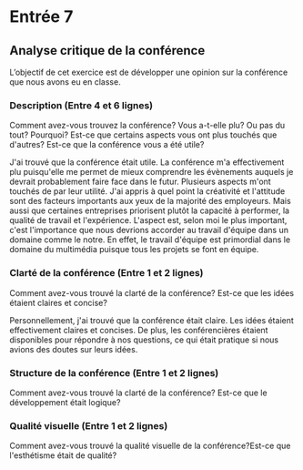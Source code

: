# Entrée 7
## Analyse critique de la conférence

L’objectif de cet exercice est de développer une opinion sur la conférence que nous avons eu en classe. 

### Description (Entre 4 et 6 lignes)
Comment avez-vous trouvez la conférence? Vous a-t-elle plu? Ou pas du tout? Pourquoi? Est-ce que certains aspects vous ont plus touchés que d'autres? Est-ce que la conférence vous a été utile?

J'ai trouvé que la conférence était utile. La conférence m'a effectivement plu puisqu'elle me permet de mieux comprendre les évènements auquels je devrait probablement faire face dans le futur. Plusieurs aspects m'ont touchés de par leur utilité. J'ai appris à quel point la créativité et l'attitude sont des facteurs importants aux yeux de la majorité des employeurs. Mais aussi que certaines entreprises priorisent plutôt la capacité à performer, la qualité de travail et l'expérience. L'aspect est, selon moi le plus important, c'est l'importance que nous devrions accorder au travail d'équipe dans un domaine comme le notre. En effet, le travail d'équipe est primordial dans le domaine du multimédia puisque tous les projets se font en équipe.

### Clarté de la conférence (Entre 1 et 2 lignes)
Comment avez-vous trouvé la clarté de la conférence? Est-ce que les idées étaient claires et concise?

Personnellement, j'ai trouvé que la conférence était claire. Les idées étaient effectivement claires et concises. De plus, les conférencières étaient disponibles pour répondre à nos questions, ce qui était pratique si nous avions des doutes sur leurs idées.

### Structure de la conférence (Entre 1 et 2 lignes)
Comment avez-vous trouvé la clarté de la conférence? Est-ce que le développement était logique?

### Qualité visuelle (Entre 1 et 2 lignes)
Comment avez-vous trouvé la qualité visuelle de la conférence?Est-ce que l'esthétisme était de qualité?


